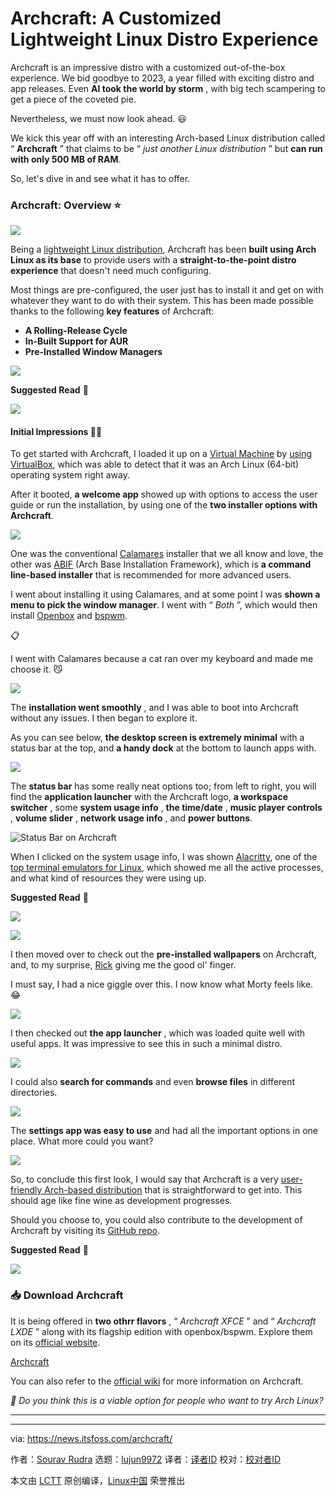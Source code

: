 [#]: subject: "Archcraft: A Customized Lightweight Linux Distro Experience"
[#]: via: "https://news.itsfoss.com/archcraft/"
[#]: author: "Sourav Rudra https://news.itsfoss.com/author/sourav/"
[#]: collector: "lujun9972/lctt-scripts-1700446145"
[#]: translator: "geekpi"
[#]: reviewer: " "
[#]: publisher: " "
[#]: url: " "

Archcraft: A Customized Lightweight Linux Distro Experience
======
Archcraft is an impressive distro with a customized out-of-the-box
experience.
We bid goodbye to 2023, a year filled with exciting distro and app releases. Even **AI took the world by storm** , with big tech scampering to get a piece of the coveted pie.

Nevertheless, we must now look ahead. 😃

We kick this year off with an interesting Arch-based Linux distribution called “ **Archcraft** ” that claims to be “ _just another Linux distribution_ ” but **can run with only 500 MB of RAM**.

So, let's dive in and see what it has to offer.

### Archcraft: Overview ⭐

![][1]

Being a [lightweight Linux distribution][2], Archcraft has been **built using Arch Linux as its base** to provide users with a **straight-to-the-point distro experience** that doesn't need much configuring.

Most things are pre-configured, the user just has to install it and get on with whatever they want to do with their system. This has been made possible thanks to the following **key features** of Archcraft:

  * **A Rolling-Release Cycle**
  * **In-Built Support for AUR**
  * **Pre-Installed Window Managers**



![][3]

**Suggested Read** 📖

![][4]

#### Initial Impressions 👨‍💻

To get started with Archcraft, I loaded it up on a [Virtual Machine][5] by [using VirtualBox][6], which was able to detect that it was an Arch Linux (64-bit) operating system right away.

After it booted, **a welcome app** showed up with options to access the user guide or run the installation, by using one of the **two installer options with Archcraft**.

![][7]

One was the conventional [Calamares][8] installer that we all know and love, the other was [ABIF][9] (Arch Base Installation Framework), which is **a command line-based installer** that is recommended for more advanced users.

I went about installing it using Calamares, and at some point I was **shown a menu to pick the window manager**. I went with “ _Both_ ”, which would then install [Openbox][10] and [bspwm][11].

📋

I went with Calamares because a cat ran over my keyboard and made me choose it. 😼

![][12]

The **installation went smoothly** , and I was able to boot into Archcraft without any issues. I then began to explore it.

As you can see below, **the desktop screen is extremely minimal** with a status bar at the top, and **a handy dock** at the bottom to launch apps with.

![][13]

The **status bar** has some really neat options too; from left to right, you will find the **application launcher** with the Archcraft logo, **a workspace switcher** , some **system usage info** , **the time/date** , **music player controls** , **volume slider** , **network usage info** , and **power buttons**.

![Status Bar on Archcraft][14]

When I clicked on the system usage info, I was shown [Alacritty][15], one of the [top terminal emulators for Linux][16], which showed me all the active processes, and what kind of resources they were using up.

**Suggested Read** 📖

![][4]

![][17]

I then moved over to check out the **pre-installed wallpapers** on Archcraft, and, to my surprise, [Rick][18] giving me the good ol' finger.

I must say, I had a nice giggle over this. I now know what Morty feels like. 😂

![][19]

I then checked out **the app launcher** , which was loaded quite well with useful apps. It was impressive to see this in such a minimal distro.

![][20]

I could also **search for commands** and even **browse files** in different directories.

![][21]

The **settings app was easy to use** and had all the important options in one place. What more could you want?

![][22]

So, to conclude this first look, I would say that Archcraft is a very [user-friendly Arch-based distribution][23] that is straightforward to get into. This should age like fine wine as development progresses.

Should you choose to, you could also contribute to the development of Archcraft by visiting its [GitHub repo][24].

**Suggested Read** 📖

![][4]

### 📥 Download Archcraft

It is being offered in **two othrr flavors** , “ _Archcraft XFCE_ ” and “ _Archcraft LXDE_ ” along with its flagship edition with openbox/bspwm. Explore them on its [official website][25].

[Archcraft][25]

You can also refer to the [official wiki][26] for more information on Archcraft.

_💬 Do you think this is a viable option for people who want to try Arch Linux?_

* * *

--------------------------------------------------------------------------------

via: https://news.itsfoss.com/archcraft/

作者：[Sourav Rudra][a]
选题：[lujun9972][b]
译者：[译者ID](https://github.com/译者ID)
校对：[校对者ID](https://github.com/校对者ID)

本文由 [LCTT](https://github.com/LCTT/TranslateProject) 原创编译，[Linux中国](https://linux.cn/) 荣誉推出

[a]: https://news.itsfoss.com/author/sourav/
[b]: https://github.com/lujun9972
[1]: https://news.itsfoss.com/content/images/2023/12/Archraft_1.jpg
[2]: https://itsfoss.com/lightweight-linux-beginners/
[3]: https://news.itsfoss.com/content/images/2023/04/Follow-us-on-Google-News.png
[4]: https://itsfoss.com/content/images/size/w256h256/2022/12/android-chrome-192x192.png
[5]: https://itsfoss.com/virtual-machine/
[6]: https://itsfoss.com/install-arch-linux-virtualbox/
[7]: https://news.itsfoss.com/content/images/2023/12/Archraft_2.jpg
[8]: https://calamares.io/
[9]: https://github.com/midfingr/abif
[10]: http://openbox.org/wiki/Main_Page
[11]: https://github.com/baskerville/bspwm
[12]: https://news.itsfoss.com/content/images/2023/12/Archraft_3.jpg
[13]: https://news.itsfoss.com/content/images/2023/12/Archraft_4.png
[14]: https://news.itsfoss.com/content/images/2023/12/Archraft_5.jpg
[15]: https://github.com/alacritty/alacritty
[16]: https://itsfoss.com/linux-terminal-emulators/
[17]: https://news.itsfoss.com/content/images/2023/12/Archraft_6.jpg
[18]: https://rickandmorty.fandom.com/wiki/Rick_Sanchez
[19]: https://news.itsfoss.com/content/images/2023/12/Archraft_7.jpg
[20]: https://news.itsfoss.com/content/images/2023/12/Archraft_10.jpg
[21]: https://news.itsfoss.com/content/images/2023/12/Archraft_9.jpg
[22]: https://news.itsfoss.com/content/images/2023/12/Archraft_11.jpg
[23]: https://itsfoss.com/arch-based-linux-distros/
[24]: https://github.com/archcraft-os/archcraft
[25]: https://archcraft.io/download.html
[26]: https://wiki.archcraft.io/
